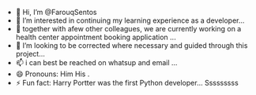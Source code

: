 - 👋 Hi, I’m @FarouqSentos
- 👀 I’m interested in continuing my learning experience as a developer...
- 🌱 together with afew other colleagues, we are currently working on a health center appointment booking application ...
- 💞️ I’m looking to be corrected where necessary and guided through this project...
- 📫 i can best be reached on whatsup and email ...
- 😄 Pronouns: Him His .
- ⚡ Fun fact: Harry Portter was the first Python developer... Sssssssss

<!---
FarouqSentos/FarouqSentos is a ✨ special ✨ repository because its `README.md` (this file) appears on your GitHub profile.
You can click the Preview link to take a look at your changes.
--->
